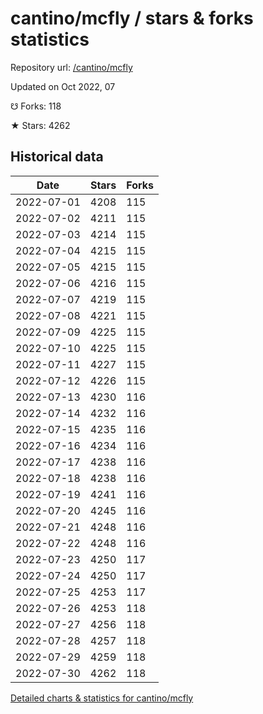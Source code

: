 # cantino/mcfly / stars & forks statistics

Repository url: [/cantino/mcfly](https://github.com/cantino/mcfly)

Updated on Oct 2022, 07

☋ Forks: 118

★ Stars: 4262

## Historical data
| Date | Stars | Forks |
|------|-------|-------|
| 2022-07-01 | 4208 | 115 | 
| 2022-07-02 | 4211 | 115 | 
| 2022-07-03 | 4214 | 115 | 
| 2022-07-04 | 4215 | 115 | 
| 2022-07-05 | 4215 | 115 | 
| 2022-07-06 | 4216 | 115 | 
| 2022-07-07 | 4219 | 115 | 
| 2022-07-08 | 4221 | 115 | 
| 2022-07-09 | 4225 | 115 | 
| 2022-07-10 | 4225 | 115 | 
| 2022-07-11 | 4227 | 115 | 
| 2022-07-12 | 4226 | 115 | 
| 2022-07-13 | 4230 | 116 | 
| 2022-07-14 | 4232 | 116 | 
| 2022-07-15 | 4235 | 116 | 
| 2022-07-16 | 4234 | 116 | 
| 2022-07-17 | 4238 | 116 | 
| 2022-07-18 | 4238 | 116 | 
| 2022-07-19 | 4241 | 116 | 
| 2022-07-20 | 4245 | 116 | 
| 2022-07-21 | 4248 | 116 | 
| 2022-07-22 | 4248 | 116 | 
| 2022-07-23 | 4250 | 117 | 
| 2022-07-24 | 4250 | 117 | 
| 2022-07-25 | 4253 | 117 | 
| 2022-07-26 | 4253 | 118 | 
| 2022-07-27 | 4256 | 118 | 
| 2022-07-28 | 4257 | 118 | 
| 2022-07-29 | 4259 | 118 | 
| 2022-07-30 | 4262 | 118 | 


[Detailed charts & statistics for cantino/mcfly](https://reviewgithub.com/rep/cantino/mcfly)
